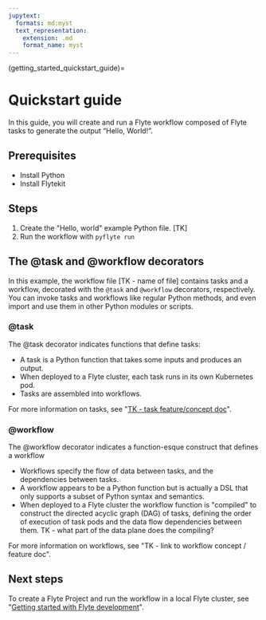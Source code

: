 ```yaml
---
jupytext:
  formats: md:myst
  text_representation:
    extension: .md
    format_name: myst
---
```


(getting_started_quickstart_guide)=

# Quickstart guide

In this guide, you will create and run a Flyte workflow composed of Flyte tasks to generate the output “Hello, World!”.

## Prerequisites

* Install Python
* Install Flytekit

## Steps

1. Create the "Hello, world" example Python file. [TK]
2. Run the workflow with `pyflyte run`

## The @task and @workflow decorators

In this example, the workflow file [TK - name of file] contains tasks and a workflow, decorated with the `@task` and `@workflow` decorators, respectively. You can invoke tasks and workflows like regular Python methods, and even import and use them in other Python modules or scripts.

### @task

The @task decorator indicates functions that define tasks:

* A task is a Python function that takes some inputs and produces an output.
* When deployed to a Flyte cluster, each task runs in its own Kubernetes pod.
* Tasks are assembled into workflows.

For more information on tasks, see "[TK - task feature/concept doc](#)".

### @workflow

The @workflow decorator indicates a function-esque construct that defines a workflow

* Workflows specify the flow of data between tasks, and the dependencies between tasks. 
* A workflow appears to be a Python function but is actually a DSL that only supports a subset of Python syntax and semantics.
* When deployed to a Flyte cluster the workflow function is "compiled" to construct the directed acyclic graph (DAG) of tasks, defining the order of execution of task pods and the data flow dependencies between them. TK - what part of the data plane does the compiling?

For more information on workflows, see "TK - link to workflow concept / feature doc".

## Next steps

To create a Flyte Project and run the workflow in a local Flyte cluster, see "[Getting started with Flyte development](#)".
